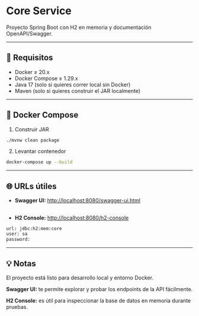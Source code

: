 # Core Service

Proyecto Spring Boot con H2 en memoria y documentación OpenAPI/Swagger.

---

## 🚀 Requisitos

- Docker ≥ 20.x
- Docker Compose ≥ 1.29.x
- Java 17 (solo si quieres correr local sin Docker)
- Maven (solo si quieres construir el JAR localmente)

---

## 🐳 Docker Compose

1. Construir JAR

```bash
./mvnw clean package
````
2. Levantar contenedor
```bash
docker-compose up --build
```
---

## 🌐 URLs útiles

- **Swagger UI:** [http://localhost:8080/swagger-ui.html](http://localhost:8080/swagger-ui.html)
##
- **H2 Console:** [http://localhost:8080/h2-console](http://localhost:8080/h2-console)
```bash
url: jdbc:h2:mem:core
user: sa
password:
```
---

## 💡 Notas

El proyecto está listo para desarrollo local y entorno Docker.

**Swagger UI:** te permite explorar y probar los endpoints de la API fácilmente.

**H2 Console:** es útil para inspeccionar la base de datos en memoria durante pruebas.